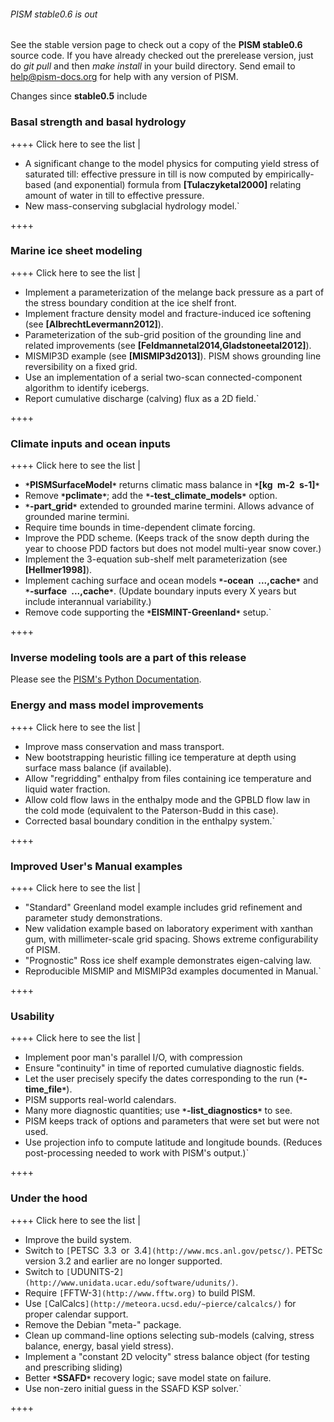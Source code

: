 ###### PISM stable0.6 is out

See the stable version page to check out a copy of the **PISM
stable0.6** source code. If you have already checked out the
prerelease version, just do *git pull* and then *make install* in your
build directory. Send email to
[help@pism-docs.org](help@pism-docs.org) for help with any
version of PISM.

Changes since **stable0.5** include

### Basal strength and basal hydrology

++++ Click here to see the list |

- A significant change to the model physics for computing yield stress of saturated till: effective pressure in till is now computed by empirically-based (and exponential) formula from **[Tulaczyketal2000]** relating amount of water in till to effective pressure.
- New mass-conserving subglacial hydrology model.`

++++

### Marine ice sheet modeling

++++ Click here to see the list |

- Implement a parameterization of the melange back pressure as a part of the stress boundary condition at the ice shelf front.
- Implement fracture density model and fracture-induced ice softening (see **[AlbrechtLevermann2012]**).
- Parameterization of the sub-grid position of the grounding line and related improvements (see **[Feldmannetal2014,Gladstoneetal2012]**).
- MISMIP3D example (see **[MISMIP3d2013]**). PISM shows grounding line reversibility on a fixed grid.
- Use an implementation of a serial two-scan connected-component algorithm to identify icebergs.
- Report cumulative discharge (calving) flux as a 2D field.`

++++

### Climate inputs and ocean inputs

++++ Click here to see the list |

- **`*`PISMSurfaceModel`*`** returns climatic mass balance in **`*`[kg`` ``m-2`` ``s-1]`*`**
- Remove **`*`pclimate`*`**; add the **`*`-test_climate_models`*`** option.
- **`*`-part_grid`*`** extended to grounded marine termini. Allows advance of grounded marine termini.
- Require time bounds in time-dependent climate forcing.
- Improve the PDD scheme. (Keeps track of the snow depth during the year to choose PDD factors but does not model multi-year snow cover.)
- Implement the 3-equation sub-shelf melt parameterization (see **[Hellmer1998]**).
- Implement caching surface and ocean models **`*`-ocean`` ``...,cache`*`** and **`*`-surface`` ``...,cache`*`**. (Update boundary inputs every X years but include interannual variability.)
- Remove code supporting the **`*`EISMINT-Greenland`*`** setup.`

++++

### Inverse modeling tools are a part of this release

Please see the [PISM's Python
Documentation](http://www.pism-docs.org/doxy/inverse/html/index.html).

### Energy and mass model improvements

++++ Click here to see the list |

- Improve mass conservation and mass transport.
- New bootstrapping heuristic filling ice temperature at depth using surface mass balance (if available).
- Allow "regridding" enthalpy from files containing ice temperature and liquid water fraction.
- Allow cold flow laws in the enthalpy mode and the GPBLD flow law in the cold mode (equivalent to the Paterson-Budd in this case).
- Corrected basal boundary condition in the enthalpy system.`

++++

### Improved User's Manual examples

++++ Click here to see the list |

- "Standard" Greenland model example includes grid refinement and parameter study demonstrations.
- New validation example based on laboratory experiment with xanthan gum, with millimeter-scale grid spacing.  Shows extreme configurability of PISM.
- "Prognostic" Ross ice shelf example demonstrates eigen-calving law.
- Reproducible MISMIP and MISMIP3d examples documented in Manual.`

++++

### Usability

++++ Click here to see the list |

- Implement poor man's parallel I/O, with compression
- Ensure "continuity" in time of reported cumulative diagnostic fields.
- Let the user precisely specify the dates corresponding to the run (**`*`-time_file`*`**).
- PISM supports real-world calendars.
- Many more diagnostic quantities; use **`*`-list_diagnostics`*`** to see.
- PISM keeps track of options and parameters that were set but were not used.
- Use projection info to compute latitude and longitude bounds. (Reduces post-processing needed to work with PISM's output.)`

++++

### Under the hood

++++ Click here to see the list |

- Improve the build system.
- Switch to `[`PETSC`` ``3.3`` ``or`` ``3.4`](http://www.mcs.anl.gov/petsc/)`. PETSc version 3.2 and earlier are no longer supported.
- Switch to `[`UDUNITS-2`](http://www.unidata.ucar.edu/software/udunits/)`.
- Require `[`FFTW-3`](http://www.fftw.org)` to build PISM.
- Use `[`CalCalcs`](http://meteora.ucsd.edu/~pierce/calcalcs/)` for proper calendar support.
- Remove the Debian "meta-" package.
- Clean up command-line options selecting sub-models (calving, stress balance, energy, basal yield stress).
- Implement a "constant 2D velocity" stress balance object (for testing and prescribing sliding)
- Better **`*`SSAFD`*`** recovery logic; save model state on failure.
- Use non-zero initial guess in the SSAFD KSP solver.`

++++
